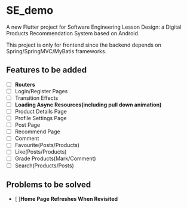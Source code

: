 # SE_demo

A new Flutter project for Software Engineering Lesson Design: a Digital Products Recommendation System based on Android.

This project is only for frontend since the backend depends on Spring/SpringMVC/MyBatis frameworks.

## Features to be added

- [ ] **Routers**
- [ ] Login/Register Pages
- [ ] Transition Effects
- [ ] **Loading Async Resources(including pull down animation)**
- [ ] Product Details Page
- [ ] Profile Settings Page
- [ ] Post Page
- [ ] Recommend Page
- [ ] Comment
- [ ] Favourite(Posts/Products)
- [ ] Like(Posts/Products)
- [ ] Grade Products(Mark/Comment)
- [ ] Search(Products/Posts)

## Problems to be solved

- [ ]**Home Page Refreshes When Revisited**
